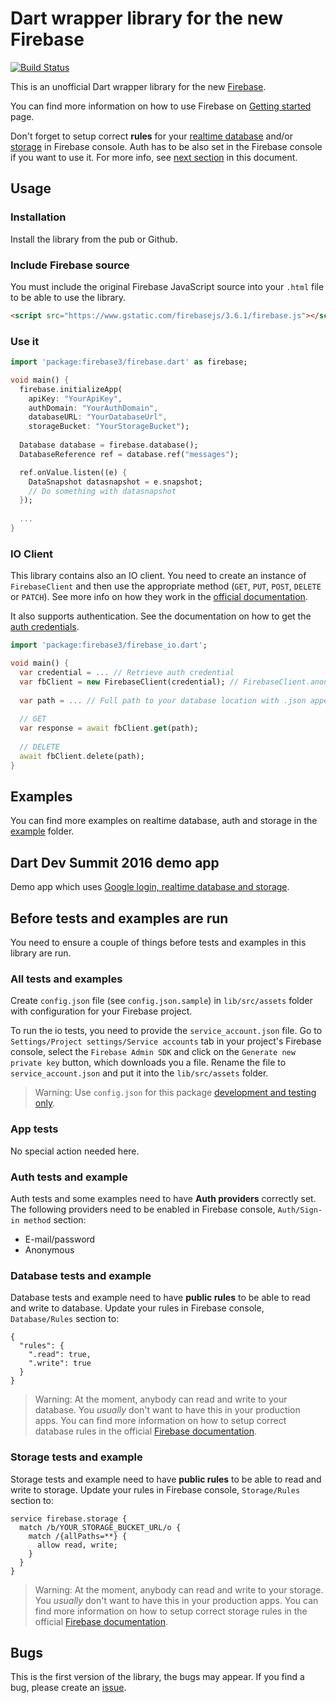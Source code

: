# Dart wrapper library for the new Firebase

[![Build Status](https://travis-ci.org/Janamou/firebase3-dart.svg?branch=master)](https://travis-ci.org/Janamou/firebase3-dart)

This is an unofficial Dart wrapper library for the new [Firebase](https://firebase.google.com). 

You can find more information on how to use Firebase on [Getting started](https://firebase.google.com/docs/web/setup) page.

Don't forget to setup correct **rules** for your [realtime database](https://firebase.google.com/docs/database/security/) and/or [storage](https://firebase.google.com/docs/storage/security/) in Firebase console. 
Auth has to be also set in the Firebase console if you want to use it. For more info, see [next section](https://github.com/Janamou/firebase3-dart#before-tests-and-examples-are-run) in this document.

## Usage

### Installation

Install the library from the pub or Github.

### Include Firebase source

You must include the original Firebase JavaScript source into your `.html` file to be able to use the library.

```html
<script src="https://www.gstatic.com/firebasejs/3.6.1/firebase.js"></script>
```

### Use it

```dart
import 'package:firebase3/firebase.dart' as firebase;

void main() {
  firebase.initializeApp(
    apiKey: "YourApiKey",
    authDomain: "YourAuthDomain",
    databaseURL: "YourDatabaseUrl",
    storageBucket: "YourStorageBucket");
    
  Database database = firebase.database();
  DatabaseReference ref = database.ref("messages");  

  ref.onValue.listen((e) {
    DataSnapshot datasnapshot = e.snapshot;
    // Do something with datasnapshot
  });
  
  ...
}
```

### IO Client

This library contains also an IO client. You need to create an instance of `FirebaseClient` and then use the appropriate method (`GET`, `PUT`, `POST`, `DELETE` or `PATCH`). See more info on how they work in the [official documentation](https://firebase.google.com/docs/reference/rest/database/).

It also supports authentication. See the documentation on how to get the [auth credentials](https://firebase.google.com/docs/reference/rest/database/user-auth).

```dart
import 'package:firebase3/firebase_io.dart';

void main() {
  var credential = ... // Retrieve auth credential
  var fbClient = new FirebaseClient(credential); // FirebaseClient.anonymous() is also available
  
  var path = ... // Full path to your database location with .json appended
  
  // GET
  var response = await fbClient.get(path);
  
  // DELETE
  await fbClient.delete(path);
}
```

## Examples

You can find more examples on realtime database, auth and storage in the [example](https://github.com/Janamou/firebase3-dart/tree/master/example) folder.

## Dart Dev Summit 2016 demo app

Demo app which uses [Google login, realtime database and storage](https://github.com/Janamou/firebase-demo).

## Before tests and examples are run

You need to ensure a couple of things before tests and examples in this library are run.

### All tests and examples

Create `config.json` file (see `config.json.sample`) in `lib/src/assets` folder with configuration for your Firebase project.

To run the io tests, you need to provide the `service_account.json` file. Go to `Settings/Project settings/Service accounts` tab in your project's Firebase console, select the `Firebase Admin SDK` and click on the `Generate new private key` button, which downloads you a file. Rename the file to `service_account.json` and put it into the `lib/src/assets` folder.

> Warning: Use `config.json` for this package [development and testing only](https://github.com/Janamou/firebase3-dart/tree/master/lib/src/assets).

### App tests

No special action needed here.

### Auth tests and example

Auth tests and some examples need to have **Auth providers** correctly set. The following providers need to be enabled in Firebase console, `Auth/Sign-in method` section:

* E-mail/password
* Anonymous

### Database tests and example

Database tests and example need to have **public rules** to be able to read and write to database. Update your rules in Firebase console, `Database/Rules` section to:

```
{
  "rules": {
    ".read": true,
    ".write": true
  }
}
```

> Warning: At the moment, anybody can read and write to your database. You *usually* don't want to have this in your production apps. You can find more information on how to setup correct database rules in the official [Firebase documentation](https://firebase.google.com/docs/database/security/). 

### Storage tests and example

Storage tests and example need to have **public rules** to be able to read and write to storage. Update your rules in Firebase console, `Storage/Rules` section to:

```
service firebase.storage {
  match /b/YOUR_STORAGE_BUCKET_URL/o {
    match /{allPaths=**} {
      allow read, write;
    }
  }
}
```

> Warning: At the moment, anybody can read and write to your storage. You *usually* don't want to have this in your production apps. You can find more information on how to setup correct storage rules in the official [Firebase documentation](https://firebase.google.com/docs/storage/security/). 


## Bugs

This is the first version of the library, the bugs may appear. If you find a bug, please create an [issue](https://github.com/Janamou/firebase3-dart/issues).

